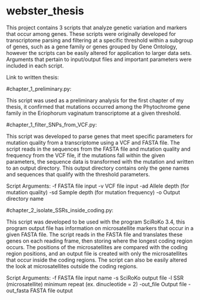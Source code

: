 # webster_thesis
This project contains 3 scripts that analyze genetic variation and markers that occur among genes. These scripts were originally developed for transcriptome parsing and filtering at a specific threshold within a subgroup of genes, such as a gene family or genes grouped by Gene Ontology, however the scripts can be easily altered for application to larger data sets. Arguments that pertain to input/output files and important parameters were included in each script.

Link to written thesis:

#chapter_1_preliminary.py:

This script was used as a preliminary analysis for the first chapter of my thesis, it confirmed that mutations occurred among the Phytochrome gene family in the Eriophorum vaginatum transcriptome at a given threshold.

#chapter_1_filter_SNPs_from_VCF.py:

This script was developed to parse genes that meet specific parameters for mutation quality from a transcriptome using a VCF and FASTA file. The script reads in the sequences from the FASTA file and mutation quality and frequency from the VCF file, if the mutations fall within the given parameters, the sequence data is transformed with the mutation and written to an output directory. This output directory contains only the gene names and sequences that qualify with the threshold parameters.

Script Arguments:
-f FASTA file input
-v VCF file input
-ad Allele depth (for mutation quality)
-sd Sample depth (for mutation frequency)
-o Output directory name

#chapter_2_isolate_SSRs_inside_coding.py:

This script was developed to be used with the program SciRoKo 3.4, this program output file has information on microsatellite markers that occur in a given FASTA file. The script reads in the FASTA file and translates these genes on each reading frame, then storing where the longest coding region occurs. The positions of the microsatellites are compared with the coding region positions, and an output file is created with only the microsatellites that occur inside the coding regions. The script can also be easily altered the look at microsatellites outside the coding regions.

Script Arguments:
-f FASTA file input name
-s SciRoKo output file
-l SSR (microsatellite) minimum repeat (ex. dinucleotide = 2)
-out_file Output file
-out_fasta FASTA file output

